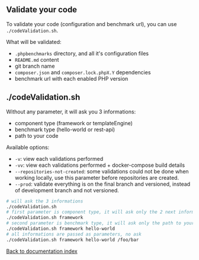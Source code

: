 Validate your code
-

To validate your code (configuration and benchmark url), you can use `./codeValidation.sh`.

What will be validated:
* `.phpbenchmarks` directory, and all it's configuration files
* `README.md` content
* git branch name
* `composer.json` and `composer.lock.phpX.Y` dependencies
* benchmark url with each enabled PHP version

./codeValidation.sh
-

Without any parameter, it will ask you 3 informations:
* component type (framework or templateEngine)
* benchmark type (hello-world or rest-api)
* path to your code

Available options:
* `-v`: view each validations performed
* `-vv`: view each validations performed + docker-compose build details
* `--repositories-not-created`: some validations could not be done when working locally, use this parameter before repositories are created.
* `--prod`: validate everything is on the final branch and versioned, instead of development branch and not versioned.

```bash
# will ask the 3 informations
./codeValidation.sh
# first parameter is component type, it will ask only the 2 next informations
./codeValidation.sh framework
# second parameter is benchmark type, it will ask only the path to your code
./codeValidation.sh framework hello-world
# all informations are passed as parameters, no ask
./codeValidation.sh framework hello-world /foo/bar
```

[Back to documentation index](../README.md)
